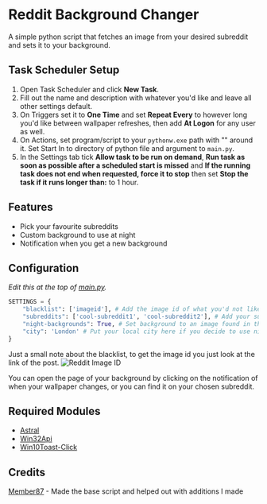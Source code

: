 # Reddit Background Changer
A simple python script that fetches an image from your desired subreddit and sets it to your background.

## Task Scheduler Setup
1. Open Task Scheduler and click **New Task**.
2. Fill out the name and description with whatever you'd like and leave all other settings default.
3. On Triggers set it to **One Time** and set **Repeat Every** to however long you'd like between wallpaper refreshes, then add **At Logon** for any user as well.
4. On Actions, set program/script to your `pythonw.exe` path with "" around it. Set Start In to directory of python file and argument to `main.py`.
5. In the Settings tab tick **Allow task to be run on demand**, **Run task as soon as possible after a scheduled start is missed** and **If the running task does not end when requested, force it to stop** then set **Stop the task if it runs longer than:** to 1 hour.

## Features
- Pick your favourite subreddits
- Custom background to use at night
- Notification when you get a new background 

## Configuration
*Edit this at the top of [main.py](https://github.com/CoreDevelopment-UK/reddit-background-changer/blob/main/main.py#L6).*
```python
SETTINGS = {
    "blacklist": ['imageid'], # Add the image id of what you'd not like to see in the future
    "subreddits": ['cool-subreddit1', 'cool-subreddit2'], # Add your subreddit's here, its randomised each time its ran, so it'll be one from the list (it can just be one subreddit if you'd just like that)
    "night-backgrounds": True, # Set background to an image found in the night-backgrounds folder. Only happens at night (Easier for your eyes)
    "city": 'London' # Put your local city here if you decide to use night-backgrounds
}
```
Just a small note about the blacklist, to get the image id you just look at the link of the post.
![Reddit Image ID](https://i.imgur.com/E2AQYv0.png "Reddit Image ID")

You can open the page of your background by clicking on the notification of when your wallpaper changes, or you can find it on your chosen subreddit.

## Required Modules
- [Astral](https://pypi.org/project/astral/)
- [Win32Api](https://pypi.org/project/pywin32/)
- [Win10Toast-Click](https://pypi.org/project/win10toast-click/)

## Credits
[Member87](https://github.com/member87) - Made the base script and helped out with additions I made